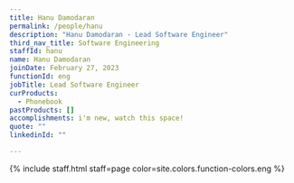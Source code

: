 ```yaml
---
title: Hanu Damodaran
permalink: /people/hanu
description: "Hanu Damodaran - Lead Software Engineer"
third_nav_title: Software Engineering
staffId: hanu
name: Hanu Damodaran
joinDate: February 27, 2023
functionId: eng
jobTitle: Lead Software Engineer
curProducts:
  - Phonebook
pastProducts: []
accomplishments: i'm new, watch this space!
quote: ""
linkedinId: ""

---
```


{% include staff.html staff=page color=site.colors.function-colors.eng %}
